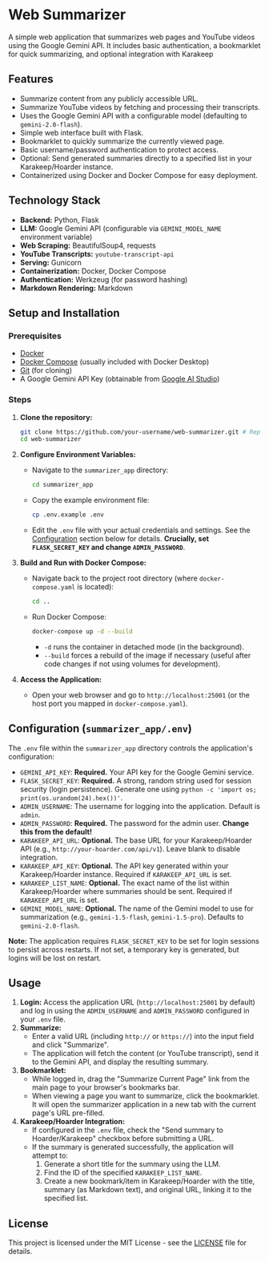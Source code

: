 # Web Summarizer

A simple web application that summarizes web pages and YouTube videos using the Google Gemini API. It includes basic authentication, a bookmarklet for quick summarizing, and optional integration with Karakeep

## Features

*   Summarize content from any publicly accessible URL.
*   Summarize YouTube videos by fetching and processing their transcripts.
*   Uses the Google Gemini API with a configurable model (defaulting to `gemini-2.0-flash`).
*   Simple web interface built with Flask.
*   Bookmarklet to quickly summarize the currently viewed page.
*   Basic username/password authentication to protect access.
*   Optional: Send generated summaries directly to a specified list in your Karakeep/Hoarder instance.
*   Containerized using Docker and Docker Compose for easy deployment.

## Technology Stack

*   **Backend:** Python, Flask
*   **LLM:** Google Gemini API (configurable via `GEMINI_MODEL_NAME` environment variable)
*   **Web Scraping:** BeautifulSoup4, requests
*   **YouTube Transcripts:** `youtube-transcript-api`
*   **Serving:** Gunicorn
*   **Containerization:** Docker, Docker Compose
*   **Authentication:** Werkzeug (for password hashing)
*   **Markdown Rendering:** Markdown

## Setup and Installation

### Prerequisites

*   [Docker](https://docs.docker.com/get-docker/)
*   [Docker Compose](https://docs.docker.com/compose/install/) (usually included with Docker Desktop)
*   [Git](https://git-scm.com/book/en/v2/Getting-Started-Installing-Git) (for cloning)
*   A Google Gemini API Key (obtainable from [Google AI Studio](https://aistudio.google.com/))

### Steps

1.  **Clone the repository:**
    ```bash
    git clone https://github.com/your-username/web-summarizer.git # Replace with the actual repo URL
    cd web-summarizer
    ```

2.  **Configure Environment Variables:**
    *   Navigate to the `summarizer_app` directory:
        ```bash
        cd summarizer_app
        ```
    *   Copy the example environment file:
        ```bash
        cp .env.example .env
        ```
    *   Edit the `.env` file with your actual credentials and settings. See the [Configuration](#configuration-summarizer_appenv) section below for details. **Crucially, set `FLASK_SECRET_KEY` and change `ADMIN_PASSWORD`**.

3.  **Build and Run with Docker Compose:**
    *   Navigate back to the project root directory (where `docker-compose.yaml` is located):
        ```bash
        cd ..
        ```
    *   Run Docker Compose:
        ```bash
        docker-compose up -d --build
        ```
        *   `-d` runs the container in detached mode (in the background).
        *   `--build` forces a rebuild of the image if necessary (useful after code changes if not using volumes for development).

4.  **Access the Application:**
    *   Open your web browser and go to `http://localhost:25001` (or the host port you mapped in `docker-compose.yaml`).

## Configuration (`summarizer_app/.env`)

The `.env` file within the `summarizer_app` directory controls the application's configuration:

*   `GEMINI_API_KEY`: **Required.** Your API key for the Google Gemini service.
*   `FLASK_SECRET_KEY`: **Required.** A strong, random string used for session security (login persistence). Generate one using `python -c 'import os; print(os.urandom(24).hex())'`.
*   `ADMIN_USERNAME`: The username for logging into the application. Default is `admin`.
*   `ADMIN_PASSWORD`: **Required.** The password for the admin user. **Change this from the default!**
*   `KARAKEEP_API_URL`: **Optional.** The base URL for your Karakeep/Hoarder API (e.g., `http://your-hoarder.com/api/v1`). Leave blank to disable integration.
*   `KARAKEEP_API_KEY`: **Optional.** The API key generated within your Karakeep/Hoarder instance. Required if `KARAKEEP_API_URL` is set.
*   `KARAKEEP_LIST_NAME`: **Optional.** The exact name of the list within Karakeep/Hoarder where summaries should be sent. Required if `KARAKEEP_API_URL` is set.
*   `GEMINI_MODEL_NAME`: **Optional.** The name of the Gemini model to use for summarization (e.g., `gemini-1.5-flash`, `gemini-1.5-pro`). Defaults to `gemini-2.0-flash`.

**Note:** The application requires `FLASK_SECRET_KEY` to be set for login sessions to persist across restarts. If not set, a temporary key is generated, but logins will be lost on restart.

## Usage

1.  **Login:** Access the application URL (`http://localhost:25001` by default) and log in using the `ADMIN_USERNAME` and `ADMIN_PASSWORD` configured in your `.env` file.
2.  **Summarize:**
    *   Enter a valid URL (including `http://` or `https://`) into the input field and click "Summarize".
    *   The application will fetch the content (or YouTube transcript), send it to the Gemini API, and display the resulting summary.
3.  **Bookmarklet:**
    *   While logged in, drag the "Summarize Current Page" link from the main page to your browser's bookmarks bar.
    *   When viewing a page you want to summarize, click the bookmarklet. It will open the summarizer application in a new tab with the current page's URL pre-filled.
4.  **Karakeep/Hoarder Integration:**
    *   If configured in the `.env` file, check the "Send summary to Hoarder/Karakeep" checkbox before submitting a URL.
    *   If the summary is generated successfully, the application will attempt to:
        1.  Generate a short title for the summary using the LLM.
        2.  Find the ID of the specified `KARAKEEP_LIST_NAME`.
        3.  Create a new bookmark/item in Karakeep/Hoarder with the title, summary (as Markdown text), and original URL, linking it to the specified list.

## License

This project is licensed under the MIT License - see the [LICENSE](LICENSE) file for details.
